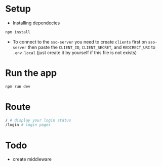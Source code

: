 # Setup
- Installing dependecies
```bash
npm install
```
- To connect to the `sso-server` you need to create `clients` first on `sso-server`
then paste the `CLIENT_ID`, `CLIENT_SECRET`, and `REDIRECT_URI` to `.env.local` (just create it by yourself if this file is not exists)

# Run the app
```bash
npm run dev
```

# Route
```bash
/ # display your login status
/login # login pages
```

# Todo
- create middleware
